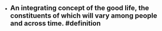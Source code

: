 - An integrating concept of the good life, the constituents of which will vary among people and across time. #definition
	-